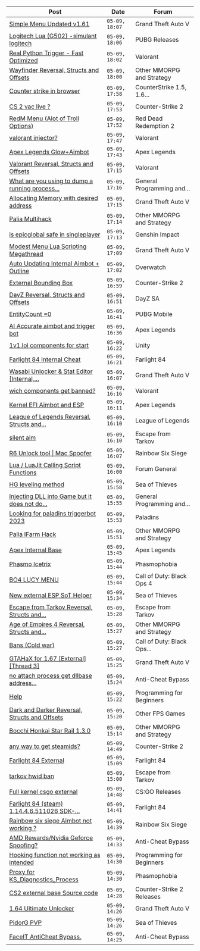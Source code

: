|Post|Date|Forum|
|----|----|-----|
|[Simple Menu Updated v1.61](https://www.unknowncheats.me/forum/grand-theft-auto-v/511918-simple-menu-updated-v1-61-a.html)|`05-09, 18:07`|Grand Theft Auto V|
|[Logitech Lua (G502) -simulant logitech](https://www.unknowncheats.me/forum/pubg-releases/593818-logitech-lua-g502-simulant-logitech.html)|`05-09, 18:06`|PUBG Releases|
|[Real Python Trigger - Fast Optimized](https://www.unknowncheats.me/forum/valorant/599066-real-python-trigger-fast-optimized.html)|`05-09, 18:02`|Valorant|
|[Wayfinder Reversal, Structs and Offsets](https://www.unknowncheats.me/forum/other-mmorpg-and-strategy/599162-wayfinder-reversal-structs-offsets.html)|`05-09, 18:00`|Other MMORPG and Strategy|
|[Counter strike in browser](https://www.unknowncheats.me/forum/counterstrike-1-5-1-6-and-mods/491975-counter-strike-browser.html)|`05-09, 17:58`|CounterStrike 1.5, 1.6...|
|[CS 2 vac live ?](https://www.unknowncheats.me/forum/counter-strike-2-a/600372-cs-2-vac-live.html)|`05-09, 17:53`|Counter-Strike 2|
|[RedM Menu (Alot of Troll Options)](https://www.unknowncheats.me/forum/red-dead-redemption-2-a/595747-redm-menu-alot-troll-options.html)|`05-09, 17:52`|Red Dead Redemption 2|
|[valorant injector?](https://www.unknowncheats.me/forum/valorant/600371-valorant-injector.html)|`05-09, 17:47`|Valorant|
|[Apex Legends Glow+Aimbot](https://www.unknowncheats.me/forum/apex-legends/595543-apex-legends-glow-aimbot.html)|`05-09, 17:43`|Apex Legends|
|[Valorant Reversal, Structs and Offsets](https://www.unknowncheats.me/forum/valorant/385792-valorant-reversal-structs-offsets.html)|`05-09, 17:15`|Valorant|
|[What are you using to dump a running process...](https://www.unknowncheats.me/forum/general-programming-and-reversing/600367-using-dump-running-process.html)|`05-09, 17:16`|General Programming and...|
|[Allocating Memory with desired address](https://www.unknowncheats.me/forum/grand-theft-auto-v/600366-allocating-memory-desired-address.html)|`05-09, 17:15`|Grand Theft Auto V|
|[Palia Multihack](https://www.unknowncheats.me/forum/other-mmorpg-and-strategy/596326-palia-multihack.html)|`05-09, 17:14`|Other MMORPG and Strategy|
|[is epicglobal safe in singleplayer](https://www.unknowncheats.me/forum/genshin-impact/599680-epicglobal-safe-singleplayer.html)|`05-09, 17:13`|Genshin Impact|
|[Modest Menu Lua Scripting Megathread](https://www.unknowncheats.me/forum/grand-theft-auto-v/463868-modest-menu-lua-scripting-megathread.html)|`05-09, 17:09`|Grand Theft Auto V|
|[Auto Updating Internal Aimbot + Outline](https://www.unknowncheats.me/forum/overwatch/599784-auto-updating-internal-aimbot-outline.html)|`05-09, 17:02`|Overwatch|
|[External Bounding Box](https://www.unknowncheats.me/forum/counter-strike-2-a/600239-external-bounding-box.html)|`05-09, 16:59`|Counter-Strike 2|
|[DayZ Reversal, Structs and Offsets](https://www.unknowncheats.me/forum/dayz-sa/104269-dayz-reversal-structs-offsets.html)|`05-09, 16:51`|DayZ SA|
|[EntityCount =0](https://www.unknowncheats.me/forum/pubg-mobile/600274-entitycount-0-a.html)|`05-09, 16:41`|PUBG Mobile|
|[AI Accurate aimbot and trigger bot](https://www.unknowncheats.me/forum/apex-legends/577624-ai-accurate-aimbot-trigger-bot.html)|`05-09, 16:36`|Apex Legends|
|[1v1.lol components for start](https://www.unknowncheats.me/forum/unity/591230-1v1-lol-components-start.html)|`05-09, 16:22`|Unity|
|[Farlight 84 Internal Cheat](https://www.unknowncheats.me/forum/farlight-84-a/595407-farlight-84-internal-cheat.html)|`05-09, 16:21`|Farlight 84|
|[Wasabi Unlocker & Stat Editor \[Internal,...](https://www.unknowncheats.me/forum/grand-theft-auto-v/579552-wasabi-unlocker-stat-editor-internal-1-67-a.html)|`05-09, 16:07`|Grand Theft Auto V|
|[wich components get banned?](https://www.unknowncheats.me/forum/valorant/600253-wich-components-banned.html)|`05-09, 16:16`|Valorant|
|[Kernel EFI Aimbot and ESP](https://www.unknowncheats.me/forum/apex-legends/599758-kernel-efi-aimbot-esp.html)|`05-09, 16:11`|Apex Legends|
|[League of Legends Reversal, Structs and...](https://www.unknowncheats.me/forum/league-of-legends/310587-league-legends-reversal-structs-offsets.html)|`05-09, 16:10`|League of Legends|
|[silent aim](https://www.unknowncheats.me/forum/escape-from-tarkov/598818-silent-aim.html)|`05-09, 16:10`|Escape from Tarkov|
|[R6 Unlock tool \| Mac Spoofer](https://www.unknowncheats.me/forum/rainbow-six-siege/600328-r6-unlock-tool-mac-spoofer.html)|`05-09, 16:07`|Rainbow Six Siege|
|[Lua / LuaJit Calling Script Functions](https://www.unknowncheats.me/forum/forum-general/600285-lua-luajit-calling-script-functions.html)|`05-09, 16:00`|Forum General|
|[HG leveling method](https://www.unknowncheats.me/forum/sea-of-thieves/600091-hg-leveling-method.html)|`05-09, 15:58`|Sea of Thieves|
|[Injecting DLL into Game but it does not do...](https://www.unknowncheats.me/forum/general-programming-and-reversing/599993-injecting-dll-game.html)|`05-09, 15:55`|General Programming and...|
|[Looking for paladins triggerbot 2023](https://www.unknowncheats.me/forum/paladins/599032-looking-paladins-triggerbot-2023-a.html)|`05-09, 15:53`|Paladins|
|[Palia IFarm Hack](https://www.unknowncheats.me/forum/other-mmorpg-and-strategy/598069-palia-ifarm-hack.html)|`05-09, 15:51`|Other MMORPG and Strategy|
|[Apex Internal Base](https://www.unknowncheats.me/forum/apex-legends/588193-apex-internal-base.html)|`05-09, 15:45`|Apex Legends|
|[Phasmo Icetrix](https://www.unknowncheats.me/forum/phasmophobia/432538-phasmo-icetrix.html)|`05-09, 15:44`|Phasmophobia|
|[BO4 LUCY MENU](https://www.unknowncheats.me/forum/call-of-duty-black-ops-4-a/488770-bo4-lucy-menu.html)|`05-09, 15:44`|Call of Duty: Black Ops 4|
|[New external ESP SoT Helper](https://www.unknowncheats.me/forum/sea-of-thieves/581265-external-esp-sot-helper.html)|`05-09, 15:34`|Sea of Thieves|
|[Escape from Tarkov Reversal, Structs and...](https://www.unknowncheats.me/forum/escape-from-tarkov/226519-escape-tarkov-reversal-structs-offsets.html)|`05-09, 15:28`|Escape from Tarkov|
|[Age of Empires 4 Reversal, Structs and...](https://www.unknowncheats.me/forum/other-mmorpg-and-strategy/589592-age-empires-4-reversal-structs-offsets.html)|`05-09, 15:27`|Other MMORPG and Strategy|
|[Bans (Cold war)](https://www.unknowncheats.me/forum/call-of-duty-black-ops-cold-war/600266-bans-cold-war.html)|`05-09, 15:27`|Call of Duty: Black Ops...|
|[GTAHaX for 1.67 \[External\] \[Thread 3\]](https://www.unknowncheats.me/forum/grand-theft-auto-v/461672-gtahax-1-67-external-thread-3-a.html)|`05-09, 15:25`|Grand Theft Auto V|
|[no attach process get dllbase address...](https://www.unknowncheats.me/forum/anti-cheat-bypass/600352-attach-process-dllbase-address-cr3.html)|`05-09, 15:24`|Anti-Cheat Bypass|
|[Help](https://www.unknowncheats.me/forum/programming-for-beginners/600330-help.html)|`05-09, 15:22`|Programming for Beginners|
|[Dark and Darker Reversal, Structs and Offsets](https://www.unknowncheats.me/forum/other-fps-games/562724-dark-darker-reversal-structs-offsets.html)|`05-09, 15:20`|Other FPS Games|
|[Bocchi Honkai Star Rail 1.3.0](https://www.unknowncheats.me/forum/other-mmorpg-and-strategy/600073-bocchi-honkai-star-rail-1-3-0-a.html)|`05-09, 15:14`|Other MMORPG and Strategy|
|[any way to get steamids?](https://www.unknowncheats.me/forum/counter-strike-2-a/600355-steamids.html)|`05-09, 14:49`|Counter-Strike 2|
|[Farlight 84 External](https://www.unknowncheats.me/forum/farlight-84-a/598853-farlight-84-external.html)|`05-09, 15:09`|Farlight 84|
|[tarkov hwid ban](https://www.unknowncheats.me/forum/escape-from-tarkov/598609-tarkov-hwid-ban.html)|`05-09, 15:00`|Escape from Tarkov|
|[Full kernel csgo external](https://www.unknowncheats.me/forum/cs-go-releases/509388-kernel-csgo-external.html)|`05-09, 14:48`|CS:GO Releases|
|[Farlight 84 (steam) 1.14.4.6.511026 SDK-...](https://www.unknowncheats.me/forum/farlight-84-a/600353-farlight-84-steam-1-14-4-6-511026-sdk-offset.html)|`05-09, 14:41`|Farlight 84|
|[Rainbow six siege Aimbot not working ?](https://www.unknowncheats.me/forum/rainbow-six-siege/600343-rainbow-six-siege-aimbot.html)|`05-09, 14:39`|Rainbow Six Siege|
|[AMD Rewards/Nvidia Geforce Spoofing?](https://www.unknowncheats.me/forum/anti-cheat-bypass/599254-amd-rewards-nvidia-geforce-spoofing.html)|`05-09, 14:33`|Anti-Cheat Bypass|
|[Hooking function not working as intended](https://www.unknowncheats.me/forum/programming-for-beginners/600344-hooking-function-intended.html)|`05-09, 14:30`|Programming for Beginners|
|[Proxy for KS_Diagnostics_Process](https://www.unknowncheats.me/forum/phasmophobia/567912-proxy-ks_diagnostics_process.html)|`05-09, 14:30`|Phasmophobia|
|[CS2 external base Source code](https://www.unknowncheats.me/forum/counter-strike-2-releases/599932-cs2-external-base-source-code.html)|`05-09, 14:28`|Counter-Strike 2 Releases|
|[1.64 Ultimate Unlocker](https://www.unknowncheats.me/forum/grand-theft-auto-v/565688-1-64-ultimate-unlocker.html)|`05-09, 14:26`|Grand Theft Auto V|
|[PidorG PVP](https://www.unknowncheats.me/forum/sea-of-thieves/575899-pidorg-pvp.html)|`05-09, 14:26`|Sea of Thieves|
|[FaceIT AntiCheat Bypass.](https://www.unknowncheats.me/forum/anti-cheat-bypass/599898-faceit-anticheat-bypass.html)|`05-09, 14:25`|Anti-Cheat Bypass|

